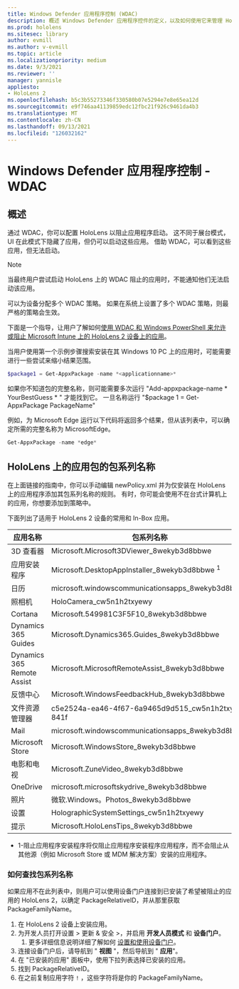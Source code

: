 ```yaml
---
title: Windows Defender 应用程序控制 (WDAC)
description: 概述 Windows Defender 应用程序控件的定义，以及如何使用它来管理 HoloLens 混合现实设备。
ms.prod: hololens
ms.sitesec: library
author: evmill
ms.author: v-evmill
ms.topic: article
ms.localizationpriority: medium
ms.date: 9/3/2021
ms.reviewer: ''
manager: yannisle
appliesto:
- HoloLens 2
ms.openlocfilehash: b5c3b55273346f330580b07e5294e7e8e65ea12d
ms.sourcegitcommit: e9f746aa41139859edc12fbc21f926c9461da4b3
ms.translationtype: MT
ms.contentlocale: zh-CN
ms.lasthandoff: 09/13/2021
ms.locfileid: "126032162"
---
```

# <a name="windows-defender-application-control---wdac"></a>Windows Defender 应用程序控制 - WDAC

## <a name="overview"></a>概述

通过 WDAC，你可以配置 HoloLens 以阻止应用程序启动。 这不同于展台模式，UI 在此模式下隐藏了应用，但仍可以启动这些应用。 借助 WDAC，可以看到这些应用，但无法启动。

> [!NOTE]
> 当最终用户尝试启动 HoloLens 上的 WDAC 阻止的应用时，不能通知他们无法启动该应用。

可以为设备分配多个 WDAC 策略。 如果在系统上设置了多个 WDAC 策略，则最严格的策略会生效。 

下面是一个指导，让用户了解如何[使用 WDAC 和 Windows PowerShell 来允许或阻止 Microsoft Intune 上的 HoloLens 2 设备上的应用](/mem/intune/configuration/custom-profile-hololens)。

当用户使用第一个示例步骤搜索安装在其 Windows 10 PC 上的应用时，可能需要进行一些尝试来缩小结果范围。

```powershell
$package1 = Get-AppxPackage -name *<applicationname>*
``` 

如果你不知道包的完整名称，则可能需要多次运行 "Add-appxpackage-name \* YourBestGuess \* " 才能找到它。 一旦名称运行 "$package 1 = Get-AppxPackage PackageName"

例如，为 Microsoft Edge 运行以下代码将返回多个结果，但从该列表中，可以确定所需的完整名称为 MicrosoftEdge。

```powershell
Get-AppxPackage -name *edge*
``` 

## <a name="package-family-names-for-apps-on-hololens"></a>HoloLens 上的应用包的包系列名称

在上面链接的指南中，你可以手动编辑 newPolicy.xml 并为仅安装在 HoloLens 上的应用程序添加其包系列名称的规则。 有时，你可能会使用不在台式计算机上的应用，你想要添加到策略中。

下面列出了适用于 HoloLens 2 设备的常用和 In-Box 应用。

| 应用名称                   | 包系列名称                                |
|----------------------------|----------------------------------------------------|
| 3D 查看器                  | Microsoft.Microsoft3DViewer_8wekyb3d8bbwe          |
| 应用安装程序              | Microsoft.DesktopAppInstaller_8wekyb3d8bbwe <sup>1</sup>         |
| 日历                   | microsoft.windowscommunicationsapps_8wekyb3d8bbwe  |
| 照相机                     | HoloCamera_cw5n1h2txyewy                           |
| Cortana                    | Microsoft.549981C3F5F10_8wekyb3d8bbwe              |
| Dynamics 365 Guides        | Microsoft.Dynamics365.Guides_8wekyb3d8bbwe         |
| Dynamics 365 Remote Assist | Microsoft.MicrosoftRemoteAssist_8wekyb3d8bbwe      |
| 反馈中心               | Microsoft.WindowsFeedbackHub_8wekyb3d8bbwe         |
| 文件资源管理器              | c5e2524a-ea46-4f67-6a9465d9d515_cw5n1h2txyewy 841f |
| Mail                       | microsoft.windowscommunicationsapps_8wekyb3d8bbwe  |
| Microsoft Store            | Microsoft.WindowsStore_8wekyb3d8bbwe               |
| 电影和电视                | Microsoft.ZuneVideo_8wekyb3d8bbwe                  |
| OneDrive                   | microsoft.microsoftskydrive_8wekyb3d8bbwe          |
| 照片                     | 微软.Windows。Photos_8wekyb3d8bbwe             |
| 设置                   | HolographicSystemSettings_cw5n1h2txyewy            |
| 提示                       | Microsoft.HoloLensTips_8wekyb3d8bbwe               |

- 1-阻止应用程序安装程序将仅阻止应用程序安装程序应用程序，而不会阻止从其他源（例如 Microsoft Store 或 MDM 解决方案）安装的应用程序。

### <a name="how-to-find-a-package-family-name"></a>如何查找包系列名称

如果应用不在此列表中，则用户可以使用设备门户连接到已安装了希望被阻止的应用的 HoloLens 2，以确定 PackageRelativeID，并从那里获取 PackageFamilyName。

1. 在 HoloLens 2 设备上安装应用。 
1. 为开发人员打开设置 > 更新 & 安全 >，并启用 **开发人员模式** 和 **设备门户**。 
    1. 更多详细信息说明详细了解如何 [设置和使用设备门户](/windows/mixed-reality/develop/platform-capabilities-and-apis/using-the-windows-device-portal)。
1. 连接设备门户后，请导航到 " **视图** "，然后导航到 " **应用**"。 
1. 在 "已安装的应用" 面板中，使用下拉列表选择已安装的应用。 
1. 找到 PackageRelativeID。 
1. 在之前复制应用字符 `!` ，这些字符将是你的 PackageFamilyName。

